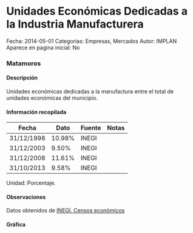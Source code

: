 Unidades Económicas Dedicadas a la Industria Manufacturera
=====

Fecha: 2014-05-01
Categorías: Empresas, Mercados
Autor: IMPLAN
Aparece en pagina inicial: No

### Matamoros

#### Descripción

Unidades económicas dedicadas a la manufactura entre el total de unidades económicas del municipio.

<!-- break -->

#### Información recopilada

<table class="table table-hover table-bordered matriz">
  <thead>
    <tr><th>Fecha</th><th>Dato</th><th>Fuente</th><th>Notas</th></tr>
  </thead>
  <tbody>
    <tr><td class="centrado">31/12/1998</td><td class="derecha">10.98%</td><td>INEGI</td><td></td></tr>
    <tr><td class="centrado">31/12/2003</td><td class="derecha">9.50%</td><td>INEGI</td><td></td></tr>
    <tr><td class="centrado">31/12/2008</td><td class="derecha">11.61%</td><td>INEGI</td><td></td></tr>
    <tr><td class="centrado">31/10/2013</td><td class="derecha">9.58%</td><td>INEGI</td><td></td></tr>
  </tbody>
</table>

Unidad: Porcentaje.

#### Observaciones

Datos obtenidos de [INEGI. Censos económicos](http://www3.inegi.org.mx/sistemas/saic/)

#### Gráfica

<div id="Morriscmcmeefa" class="grafica"></div>
  <script>
  new Morris.Line({
    element: 'Morriscmcmeefa',
    data: [
      { fecha: '1998-12-31', dato: 10.9800 },
      { fecha: '2003-12-31', dato: 9.5000 },
      { fecha: '2008-12-31', dato: 11.6100 },
      { fecha: '2013-10-31', dato: 9.5800 }
    ],
    xkey: 'fecha',
    ykeys: ['dato'],
    labels: ['Dato'],
    lineColors: ['#FF5B02'],
    xLabelFormat: function(d) {
      return d.getDate()+'/'+(d.getMonth()+1)+'/'+d.getFullYear();
    },
    dateFormat: function (ts) {
      var d = new Date(ts);
      return d.getDate() + '/' + (d.getMonth() + 1) + '/' + d.getFullYear();
    }
  });
  </script>
